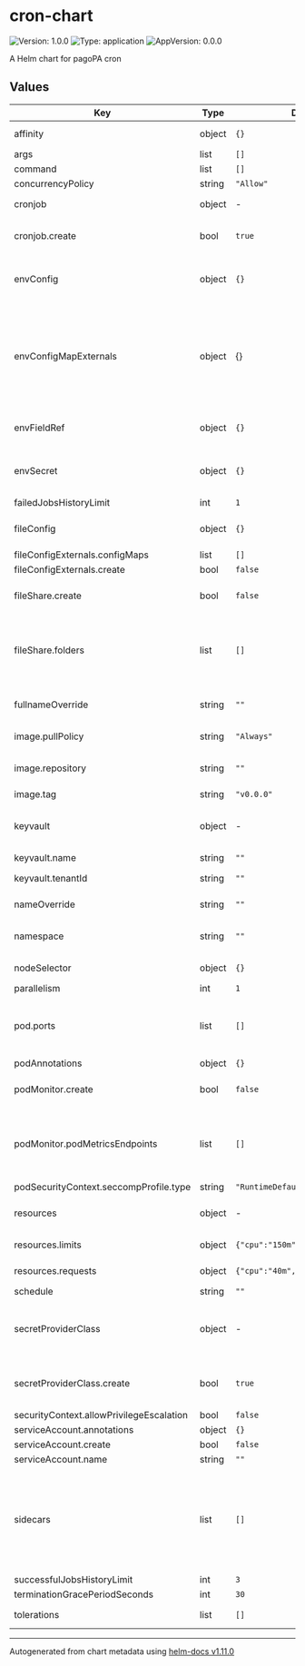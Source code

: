 # cron-chart

![Version: 1.0.0](https://img.shields.io/badge/Version-1.0.0-informational?style=flat-square) ![Type: application](https://img.shields.io/badge/Type-application-informational?style=flat-square) ![AppVersion: 0.0.0](https://img.shields.io/badge/AppVersion-0.0.0-informational?style=flat-square)

A Helm chart for pagoPA cron

## Values

| Key | Type | Default | Description |
|-----|------|---------|-------------|
| affinity | object | `{}` | Pod labels affinity |
| args | list | `[]` |  |
| command | list | `[]` |  |
| concurrencyPolicy | string | `"Allow"` |  |
| cronjob | object | - | Configure deployment |
| cronjob.create | bool | `true` | create the deployment manifest |
| envConfig | object | `{}` | Environment config to use for the canary container |
| envConfigMapExternals | object | {} | Configure values from config maps external to chart. E.g already present into cluster, see documentation |
| envFieldRef | object | `{}` | Environment config from k8s metadata |
| envSecret | object | `{}` | Environment secrets to use for the canary container |
| failedJobsHistoryLimit | int | `1` |  |
| fileConfig | object | `{}` | File config pattern to mount |
| fileConfigExternals.configMaps | list | `[]` |  |
| fileConfigExternals.create | bool | `false` |  |
| fileShare.create | bool | `false` | create the service manifest |
| fileShare.folders | list | `[]` | Which fileshare use (! this name is used even inside the deployment) |
| fullnameOverride | string | `""` | Helm chart fullname override |
| image.pullPolicy | string | `"Always"` | Pull policy to use |
| image.repository | string | `""` | Docker reposity for the container |
| image.tag | string | `"v0.0.0"` | Container TAG |
| keyvault | object | - | Azure KeyVault connection configuration |
| keyvault.name | string | `""` | KV name |
| keyvault.tenantId | string | `""` | Tenant id (uuid) |
| nameOverride | string | `""` | Helm chart name override |
| namespace | string | `""` | Namespace in which deploy the cron |
| nodeSelector | object | `{}` | K8s node selectors |
| parallelism | int | `1` |  |
| pod.ports | list | `[]` | Which ports use (! this port is used even inside the deployment) |
| podAnnotations | object | `{}` |  |
| podMonitor.create | bool | `false` | Create or not the ingress manifest |
| podMonitor.podMetricsEndpoints | list | `[]` | Which fileshare use (! this name is used even inside the deployment) |
| podSecurityContext.seccompProfile.type | string | `"RuntimeDefault"` |  |
| resources | object | - | POD resources section |
| resources.limits | object | `{"cpu":"150m","memory":"128Mi"}` | limits is mandatory |
| resources.requests | object | `{"cpu":"40m","memory":"96Mi"}` | request is mandatory |
| schedule | string | `""` |  |
| secretProviderClass | object | - | Secrect provider class allow to connect to azure kv |
| secretProviderClass.create | bool | `true` | create or not the secret provider class manifest |
| securityContext.allowPrivilegeEscalation | bool | `false` |  |
| serviceAccount.annotations | object | `{}` |  |
| serviceAccount.create | bool | `false` |  |
| serviceAccount.name | string | `""` |  |
| sidecars | list | `[]` | Sidecars, each object has exactly the same schema as a Pod, except it does not have an apiVersion or kind |
| successfulJobsHistoryLimit | int | `3` |  |
| terminationGracePeriodSeconds | int | `30` |  |
| tolerations | list | `[]` | Pod taints toleration |

----------------------------------------------
Autogenerated from chart metadata using [helm-docs v1.11.0](https://github.com/norwoodj/helm-docs/releases/v1.11.0)
